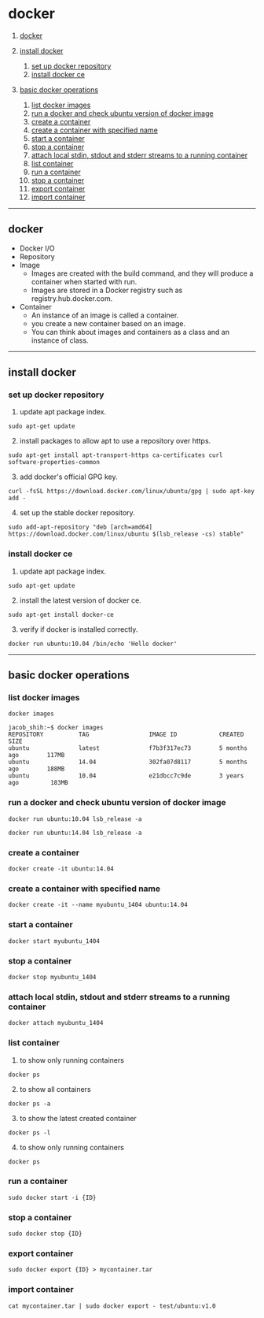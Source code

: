 
# docker

1. [docker](#docker)
2. [install docker](#install_docker)
   1. [set up docker repository](#set_up_docker_repository)
   1. [install docker ce](#install_docker_ce)

3. [basic docker operations](#basic_docker_operations)
   1. [list docker images](#list_docker_images)
   1. [run a docker and check ubuntu version of docker image](#run_a_docker_and_check_ubuntu_version_of_docker_image)
   1. [create a container](#create_a_container)
   1. [create a container with specified name](#create_a_container_with_specified_name)
   1. [start a container](#start_a_container)
   1. [stop a container](#stop_a_container)
   1. [attach local stdin, stdout and stderr streams to a running container](#attach_tty_io_to_a_running_container)
   1. [list container](#list_container)
   1. [run a container](#run_a_container)
   1. [stop a container](#stop_a_container)
   1. [export container](#export_container)
   1. [import container](#import_container)

---

<a name="docker" />

## docker
* Docker I/O
* Repository
* Image
   - Images are created with the build command, and they will produce a container when started with run.
   - Images are stored in a Docker registry such as registry.hub.docker.com.
* Container
   - An instance of an image is called a container.
   - you create a new container based on an image.
   - You can think about images and containers as a class and an instance of class.

---

<a name="install_docker" />

## install docker

<a name="set_up_docker_repository" />

### set up docker repository
1. update apt package index.
```
sudo apt-get update
```

2. install packages to allow apt to use a repository over https.
```
sudo apt-get install apt-transport-https ca-certificates curl software-properties-common
```

3. add docker's official GPG key.
```
curl -fsSL https://download.docker.com/linux/ubuntu/gpg | sudo apt-key add -
```

4. set up the stable docker repository.
```
sudo add-apt-repository "deb [arch=amd64] https://download.docker.com/linux/ubuntu $(lsb_release -cs) stable"
```

<a name="install_docker_ce" />

### install docker ce
1. update apt package index.
```
sudo apt-get update
```

2. install the latest version of docker ce.
```
sudo apt-get install docker-ce
```

3. verify if docker is installed correctly.
```
docker run ubuntu:10.04 /bin/echo 'Hello docker'
```

---
<a name='basic_docker_operations'/>

## basic docker operations

<a name="list_docker_images" />

### list docker images
```
docker images
```
```
jacob_shih:~$ docker images
REPOSITORY          TAG                 IMAGE ID            CREATED             SIZE
ubuntu              latest              f7b3f317ec73        5 months ago        117MB
ubuntu              14.04               302fa07d8117        5 months ago        188MB
ubuntu              10.04               e21dbcc7c9de        3 years ago         183MB
```

<a name="run_a_docker_and_check_ubuntu_version_of_docker_image" />

### run a docker and check ubuntu version of docker image
```
docker run ubuntu:10.04 lsb_release -a
```
```
docker run ubuntu:14.04 lsb_release -a
```

<a name="create_a_container" />

### create a container
```
docker create -it ubuntu:14.04
```

<a name="create_a_container_with_specified_name" />

### create a container with specified name
```
docker create -it --name myubuntu_1404 ubuntu:14.04
```

<a name="start_a_container" />

### start a container
```
docker start myubuntu_1404
```

<a name="stop_a_container" />

### stop a container
```
docker stop myubuntu_1404
```

<a name="attach_tty_io_to_a_running_container" />

### attach local stdin, stdout and stderr streams to a running container
```
docker attach myubuntu_1404
```

<a name="list_container" />

### list container
1. to show only running containers
```
docker ps
```

2. to show all containers
```
docker ps -a
```

3. to show the latest created container
```
docker ps -l
```

4. to show only running containers
```
docker ps
```

<a name="run_a_container" />

### run a container
```
sudo docker start -i {ID}
```

<a name="stop_a_container" />

### stop a container
```
sudo docker stop {ID}
```

<a name="export_container" />

### export container
```
sudo docker export {ID} > mycontainer.tar
```

<a name="import_container" />

### import container
```
cat mycontainer.tar | sudo docker export - test/ubuntu:v1.0
```

